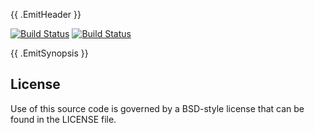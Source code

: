 {{ .EmitHeader }}

[![Build Status](https://drone.io/github.com/jtacoma/go-zpl/status.png)](https://drone.io/github.com/jtacoma/go-zpl/latest) [![Build Status](https://travis-ci.org/jtacoma/go-zpl.png)](https://travis-ci.org/jtacoma/go-zpl)

{{ .EmitSynopsis }}

## License

Use of this source code is governed by a BSD-style license that can be found in
the LICENSE file.
